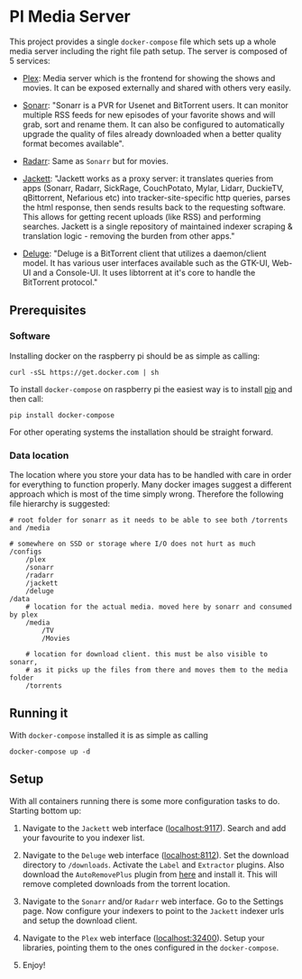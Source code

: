 # PI Media Server

This project provides a single `docker-compose` file which sets up a whole media server including the right file path setup. The server is composed of 5 services:

* [Plex](https://www.plex.tv/): Media server which is the frontend for showing the shows and movies. It can be exposed externally and shared with others very easily. 

* [Sonarr](https://github.com/Sonarr/Sonarr): "Sonarr is a PVR for Usenet and BitTorrent users. It can monitor multiple RSS feeds for new episodes of your favorite shows and will grab, sort and rename them. It can also be configured to automatically upgrade the quality of files already downloaded when a better quality format becomes available".

* [Radarr](https://github.com/Radarr/Radarr): Same as `Sonarr` but for movies.

* [Jackett](https://github.com/Jackett/Jackett): "Jackett works as a proxy server: it translates queries from apps (Sonarr, Radarr, SickRage, CouchPotato, Mylar, Lidarr, DuckieTV, qBittorrent, Nefarious etc) into tracker-site-specific http queries, parses the html response, then sends results back to the requesting software. This allows for getting recent uploads (like RSS) and performing searches. Jackett is a single repository of maintained indexer scraping & translation logic - removing the burden from other apps."

* [Deluge](https://github.com/deluge-torrent/deluge): "Deluge is a BitTorrent client that utilizes a daemon/client model. It has various user interfaces available such as the GTK-UI, Web-UI and a Console-UI. It uses libtorrent at it's core to handle the BitTorrent protocol."

## Prerequisites

### Software
Installing docker on the raspberry pi should be as simple as calling:
```
curl -sSL https://get.docker.com | sh
```

To install `docker-compose` on raspberry pi the easiest way is to install [pip](https://www.raspberrypi.org/documentation/linux/software/python.md) and then call:
```
pip install docker-compose
```

For other operating systems the installation should be straight forward.


### Data location
The location where you store your data has to be handled with care in order for everything to function properly. Many docker images suggest a different approach which is most of the time simply wrong. Therefore the following file hierarchy is suggested:

```
# root folder for sonarr as it needs to be able to see both /torrents and /media

# somewhere on SSD or storage where I/O does not hurt as much
/configs
    /plex
    /sonarr
    /radarr
    /jackett
    /deluge
/data
    # location for the actual media. moved here by sonarr and consumed by plex
    /media
        /TV
        /Movies

    # location for download client. this must be also visible to sonarr, 
    # as it picks up the files from there and moves them to the media folder
    /torrents
```

## Running it
With `docker-compose` installed it is as simple as calling
```
docker-compose up -d
```

## Setup
With all containers running there is some more configuration tasks to do. Starting bottom up:

1. Navigate to the `Jackett` web interface ([localhost:9117](localhost:9117)). Search and add your favourite to you indexer list.

2. Navigate to the `Deluge` web interface ([localhost:8112](localhost:8112)). Set the download directory to `/downloads`. Activate the `Label` and `Extractor` plugins. Also download the `AutoRemovePlus` plugin from [here](https://github.com/omaralvarez/deluge-autoremoveplus) and install it. This will remove completed downloads from the torrent location.

3. Navigate to the `Sonarr` and/or `Radarr` web interface. Go to the Settings page. Now configure your indexers to point to the `Jackett` indexer urls and setup the download client.

4. Navigate to the `Plex` web interface ([localhost:32400](localhost:32400)). Setup your libraries, pointing them to the ones configured in the `docker-compose`.

5. Enjoy!
